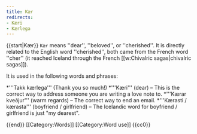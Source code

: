 ```yaml
---
title: Kær
redirects:
- Kæri
- Kærlega
---
```


<level a1/>

{{start|Kær}}
`Kær` means ''dear'', ''beloved'', or ''cherished''. It is directly related to the English word ''cherished'', both came from the French word ''cher'' (it reached Iceland through the French [[w:Chivalric sagas|chivalric sagas]]).

It is used in the following words and phrases:

*'''Takk kærlega''' (Thank you so much!)
*'''Kæri''' (dear) – This is the correct way to address someone you are writing a love note to.
*'''Kærar kveðjur''' (warm regards) – The correct way to end an email.
*'''Kærasti / kærasta''' (boyfriend / girlfriend) – The Icelandic word for boyfriend / girlfriend is just "my dearest".

{{end}}
[[Category:Words]]
[[Category:Word use]]
<noinclude>{{cc0}}</noinclude>